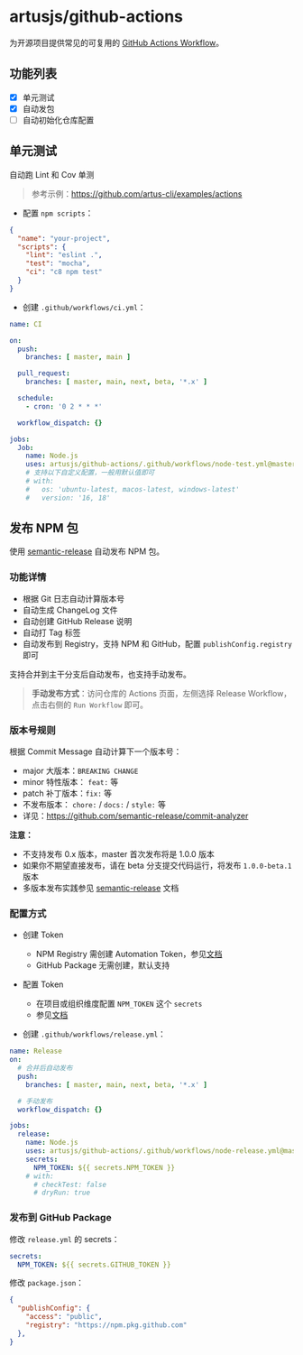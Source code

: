 # artusjs/github-actions

为开源项目提供常见的可复用的 [GitHub Actions Workflow](https://docs.github.com/en/actions/using-workflows/reusing-workflows#using-inputs-and-secrets-in-a-reusable-workflow)。

## 功能列表

- [x] 单元测试
- [x] 自动发包
- [ ] 自动初始化仓库配置

## 单元测试

自动跑 Lint 和 Cov 单测

> 参考示例：https://github.com/artus-cli/examples/actions


- 配置 `npm scripts`：

```json
{
  "name": "your-project",
  "scripts": {
    "lint": "eslint .",
    "test": "mocha",
    "ci": "c8 npm test"
  }
}
```

- 创建 `.github/workflows/ci.yml`：

```yaml
name: CI

on:
  push:
    branches: [ master, main ]

  pull_request:
    branches: [ master, main, next, beta, '*.x' ]

  schedule:
    - cron: '0 2 * * *'

  workflow_dispatch: {}

jobs:
  Job:
    name: Node.js
    uses: artusjs/github-actions/.github/workflows/node-test.yml@master
    # 支持以下自定义配置，一般用默认值即可
    # with:
    #   os: 'ubuntu-latest, macos-latest, windows-latest'
    #   version: '16, 18'
```

## 发布 NPM 包

使用 [semantic-release](https://semantic-release.gitbook.io/) 自动发布 NPM 包。

### 功能详情

- 根据 Git 日志自动计算版本号
- 自动生成 ChangeLog 文件
- 自动创建 GitHub Release 说明
- 自动打 Tag 标签
- 自动发布到 Registry，支持 NPM 和 GitHub，配置 `publishConfig.registry` 即可

支持合并到主干分支后自动发布，也支持手动发布。

> **手动发布方式**：访问仓库的 Actions 页面，左侧选择 Release Workflow，点击右侧的 `Run Workflow` 即可。

### 版本号规则

根据 Commit Message 自动计算下一个版本号：
  - major 大版本：`BREAKING CHANGE`
  - minor 特性版本： `feat:` 等
  - patch 补丁版本：`fix:` 等
  - 不发布版本： `chore:` / `docs:` / `style:` 等
  - 详见：https://github.com/semantic-release/commit-analyzer

**注意：**
  - 不支持发布 0.x 版本，master 首次发布将是 1.0.0 版本
  - 如果你不期望直接发布，请在 beta 分支提交代码运行，将发布 `1.0.0-beta.1` 版本
  - 多版本发布实践参见 [semantic-release](https://semantic-release.gitbook.io/semantic-release/recipes/release-workflow/distribution-channels) 文档


### 配置方式

- 创建 Token
  - NPM Registry 需创建 Automation Token，参见[文档](https://docs.npmjs.com/creating-and-viewing-access-tokens)
  - GitHub Package 无需创建，默认支持

- 配置 Token
  - 在项目或组织维度配置 `NPM_TOKEN` 这个 `secrets`
  - 参见[文档](https://docs.github.com/en/codespaces/managing-codespaces-for-your-organization/managing-encrypted-secrets-for-your-repository-and-organization-for-github-codespaces)

- 创建 `.github/workflows/release.yml`：

```yaml
name: Release
on:
  # 合并后自动发布
  push:
    branches: [ master, main, next, beta, '*.x' ]

  # 手动发布
  workflow_dispatch: {}

jobs:
  release:
    name: Node.js
    uses: artusjs/github-actions/.github/workflows/node-release.yml@master
    secrets:
      NPM_TOKEN: ${{ secrets.NPM_TOKEN }}
    # with:
      # checkTest: false
      # dryRun: true
```

### 发布到 GitHub Package

修改 `release.yml` 的 secrets：

```yaml
secrets:
  NPM_TOKEN: ${{ secrets.GITHUB_TOKEN }}
```

修改 `package.json`：

```json
{
  "publishConfig": {
    "access": "public",
    "registry": "https://npm.pkg.github.com"
  },
}
```
